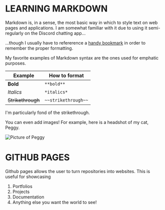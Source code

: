 # LEARNING MARKDOWN

Markdown is, in a sense, the most basic way in which to style text on web pages and applications. 
I am somewhat familiar with it due to using it semi-regularly on the Discord chatting app...

...though I usually have to refererence a [handy bookmark](https://support.discord.com/hc/en-us/articles/210298617-Markdown-Text-101-Chat-Formatting-Bold-Italic-Underline-) in order to remember the proper formatting.

My favorite examples of Markdown syntax are the ones used for emphatic purposes. 

Example | How to format
------------ | ------------ 
**Bold** | ``**bold**``
*Italics* | ``*italics*``
~~Strikethrough~~ | ``~~strikethrough~~``

I'm particularly fond of the strikethrough.

You can even add images! For example, here is a headshot of my cat, Peggy.

![Picture of Peggy](https://i.ibb.co/XSrtR6M/peggy-2.jpg)



# GITHUB PAGES
Github pages allows the user to turn repositories into websites. This is useful for showcasing
1. Portfolios
2. Projects
3. Documentation
4. Anything else you want the world to see!

